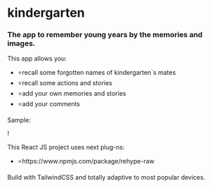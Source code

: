# kindergarten

### The app to remember young years by the memories and images.

<p>This app allows you:</p>
<ul>
<li>⭐recall some forgotten names of kindergarten`s mates</li>
<li>⭐recall some actions and stories</li>
<li>⭐add your own memories and stories</li>
<li>⭐add your comments</li>
</ul>

<p>Sample:</p>

!

<p>This React JS project uses next plug-ns:</p>
<ul>
<li>⭐https://www.npmjs.com/package/rehype-raw</li>
</ul>

<p>Build with TailwindCSS and totally adaptive to most popular devices.</p>
